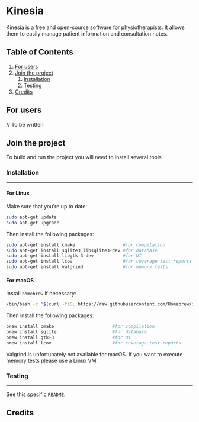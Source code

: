 # Kinesia

Kinesia is a free and open-source software for physiotherapists.
It allows them to easily manage patient information and consultation notes.

## Table of Contents
1. [For users](#for-users)
2. [Join the project](#join-the-project)
    1. [Installation](#installation)
    2. [Testing](#testing)
3. [Credits](#credits)

## For users

// To be written

## Join the project

To build and run the project you will need to install several tools.

### Installation
***
#### For Linux

Make sure that you're up to date:
```bash
sudo apt-get update
sudo apt-get upgrade 
```
Then install the following packages:
```bash
sudo apt-get install cmake                  #for compilation
sudo apt-get install sqlite3 libsqlite3-dev #for database
sudo apt-get install libgtk-3-dev           #for UI
sudo apt-get install lcov                   #for coverage test reports
sudo apt-get install valgrind               #for memory tests
```

#### For macOS

Install ```homebrew``` if necessary:
```bash
/bin/bash -c "$(curl -fsSL https://raw.githubusercontent.com/Homebrew/install/HEAD/install.sh)"
```
Then install the following packages:
```bash
brew install cmake                      #for compilation
brew install sqlite                     #for database
brew install gtk+3                      #for UI
brew install lcov                       #for coverage test reports
```
Valgrind is unfortunately not available for macOS. If you want to execute memory tests please use a Linux VM.

### Testing
***
See this specific [```README```](https://gitlab.insa-rennes.fr/tprigent/projet-logiciel-kine/-/blob/cov_integration/tests/README.md).

## Credits
